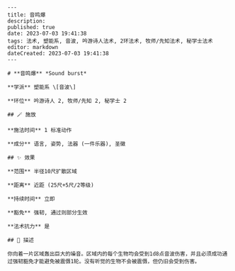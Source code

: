 
    ---
    title: 音鸣爆
    description: 
    published: true
    date: 2023-07-03 19:41:38
    tags: 法术, 塑能系, 音波, 吟游诗人法术, 2环法术, 牧师/先知法术, 秘学士法术
    editor: markdown
    dateCreated: 2023-07-03 19:41:38
    ---

    # **音鸣爆** *Sound burst*

    **学派** 塑能系 \[音波\] 

    **环位** 吟游诗人 2, 牧师/先知 2, 秘学士 2

    ## 🪄 施放

    **施法时间** 1 标准动作

    **成分** 语言, 姿势, 法器 (一件乐器), 圣徽

    ## ✨ 效果  

    **范围** 半径10尺扩散区域

    **距离** 近距 (25尺+5尺/2等级)  

    **持续时间** 立即 

    **豁免** 强韧, 通过则部分生效

    **法术抗力** 是

    ## 📖 描述

    你向着一片区域轰出巨大的噪音。区域内的每个生物均会受到1d8点音波伤害，并且必须成功通过强韧豁免才能避免被震慑1轮。没有听觉的生物不会被震慑，但仍旧会受到伤害。
    